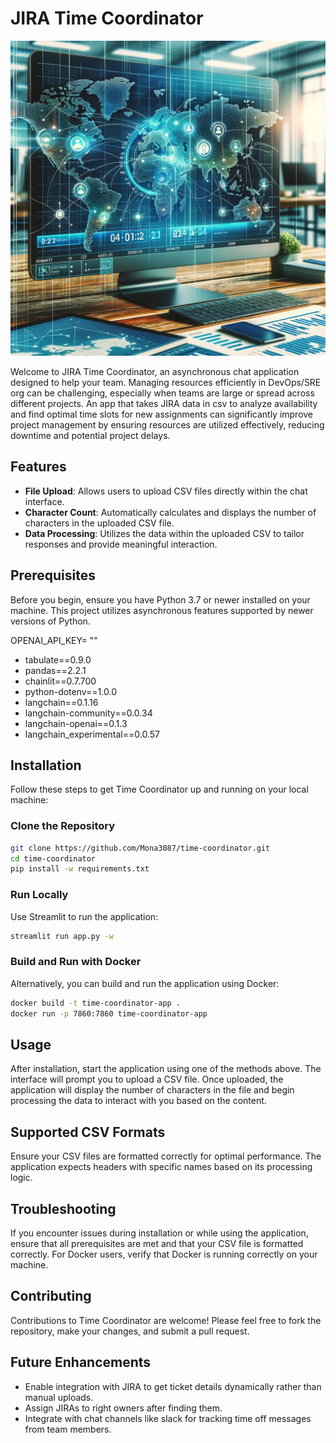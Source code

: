 # JIRA Time Coordinator
![alt text](CrossTimeCoordinator.png)

Welcome to JIRA Time Coordinator, an asynchronous chat application designed to help your team. Managing resources efficiently in DevOps/SRE org can be challenging, especially when teams are large or spread across different projects. An app that takes JIRA data in csv to analyze availability and find optimal time slots for new assignments can significantly improve project management by ensuring resources are utilized effectively, reducing downtime and potential project delays.


## Features

- **File Upload**: Allows users to upload CSV files directly within the chat interface.
- **Character Count**: Automatically calculates and displays the number of characters in the uploaded CSV file.
- **Data Processing**: Utilizes the data within the uploaded CSV to tailor responses and provide meaningful interaction.

## Prerequisites

Before you begin, ensure you have Python 3.7 or newer installed on your machine. This project utilizes asynchronous features supported by newer versions of Python.

OPENAI_API_KEY= ""

- tabulate==0.9.0
- pandas==2.2.1
- chainlit==0.7.700
- python-dotenv==1.0.0
- langchain==0.1.16
- langchain-community==0.0.34
- langchain-openai==0.1.3
- langchain_experimental==0.0.57

## Installation

Follow these steps to get Time Coordinator up and running on your local machine:

### Clone the Repository

```bash
git clone https://github.com/Mona3087/time-coordinator.git
cd time-coordinator
pip install -w requirements.txt
```

### Run Locally
Use Streamlit to run the application:

```bash
streamlit run app.py -w

```
### Build and Run with Docker
Alternatively, you can build and run the application using Docker:

```bash
docker build -t time-coordinator-app .
docker run -p 7860:7860 time-coordinator-app
```

## Usage

After installation, start the application using one of the methods above. The interface will prompt you to upload a CSV file. Once uploaded, the application will display the number of characters in the file and begin processing the data to interact with you based on the content.

## Supported CSV Formats
Ensure your CSV files are formatted correctly for optimal performance. The application expects headers with specific names based on its processing logic.

## Troubleshooting

If you encounter issues during installation or while using the application, ensure that all prerequisites are met and that your CSV file is formatted correctly. For Docker users, verify that Docker is running correctly on your machine.

## Contributing

Contributions to Time Coordinator are welcome! Please feel free to fork the repository, make your changes, and submit a pull request.

## Future Enhancements

- Enable integration with JIRA to get ticket details dynamically rather than manual uploads.
- Assign JIRAs to right owners after finding them.
- Integrate with chat channels like slack for tracking time off messages from team members.
